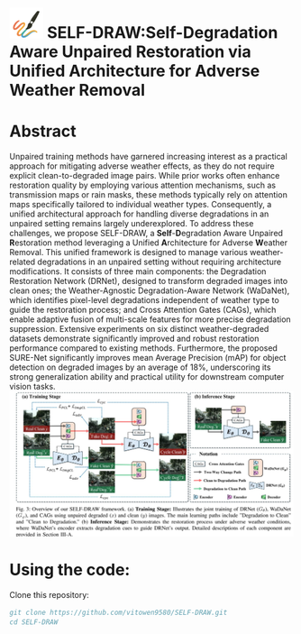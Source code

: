 # <img src="image/SELF-DRAW1.png" alt="icon" width="60"/> SELF-DRAW:Self-Degradation Aware Unpaired Restoration via Unified Architecture for Adverse Weather Removal

# Abstract
Unpaired training methods have garnered increasing interest as a practical approach for mitigating adverse weather effects, as they do not require explicit clean-to-degraded image pairs. While prior works often enhance restoration quality by employing various attention mechanisms, such as transmission maps or rain masks, these methods typically rely on attention maps specifically tailored to individual weather types. Consequently, a unified architectural approach for handling diverse degradations in an unpaired setting remains largely underexplored. To address these challenges, we propose SELF-DRAW, a **Self**-**D**egradation Aware Unpaired **R**estoration method leveraging a Unified **A**rchitecture for Adverse **W**eather Removal. This unified framework is designed to manage various weather-related degradations in an unpaired setting without requiring architecture modifications. It consists of three main components: the Degradation Restoration Network (DRNet), designed to transform degraded images into clean ones; the Weather-Agnostic Degradation-Aware Network (WaDaNet), which identifies pixel-level degradations independent of weather type to guide the restoration process; and Cross Attention Gates (CAGs), which enable adaptive fusion of multi-scale features for more precise degradation suppression. Extensive experiments on six distinct weather-degraded datasets demonstrate significantly improved and robust restoration performance compared to existing methods. Furthermore, the proposed SURE-Net significantly improves mean Average Precision (mAP) for object detection on degraded images by an average of 18%, underscoring its strong generalization ability and practical utility for downstream computer vision tasks.
<img src="image/Fig3.JPG" alt="icon"/>


# Using the code:
Clone this repository:
```bib
git clone https://github.com/vitowen9580/SELF-DRAW.git
cd SELF-DRAW
